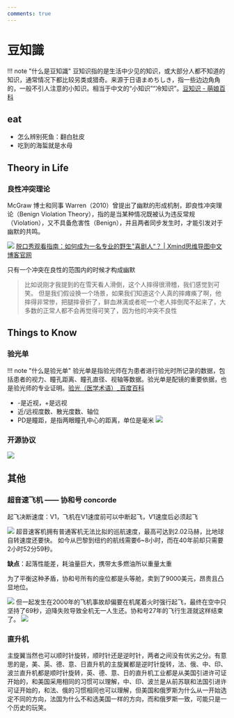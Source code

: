 ```yaml
---
comments: true
---
```

# 豆知識
!!! note "什么是豆知識"
    豆知识指的是生活中少见的知识，或大部分人都不知道的知识，通常情况下都比较另类或猎奇。来源于日语まめちしき，指一些边边角角的，一般不引人注意的小知识。相当于中文的“小知识”“冷知识”。[豆知识 - 萌娘百科](https://moegirl.uk/index.php?title=%E8%B1%86%E7%9F%A5%E8%AF%86&variant=zh-sg)

## eat

- 怎么辨别死鱼：翻白肚皮
- 吃到的海蜇就是水母

## Theory in Life

### 良性冲突理论
McGraw 博士和同事 Warren（2010）曾提出了幽默的形成机制，即良性冲突理论（Benign Violation Theory），指的是当某种情况既被认为违反常规（Violation），又不具备危害性（Benign），并且两者同步发生时，才能引发对于幽默的共鸣。

![](https://philfan-pic.oss-cn-beijing.aliyuncs.com/img/20240814120628.png)
[脱口秀观看指南：如何成为一名专业的野生"喜剧人“？ | Xmind思维导图中文博客官网](https://xmind.cn/blog/how-to-be-a-professional-comedian/)


只有一个冲突在良性的范围内的时候才构成幽默

> 比如说刚才我提到的在雪天看人滑倒，这个人摔得很滑稽，我们感觉到可笑。
> 但是我们假设换一个场景，如果我们知道这个人真的摔瘫痪了啊，他摔得非常惨，把腿摔骨折了，鲜血淋漓或者呢一个老人摔倒爬不起来了，大多数的正常人都不会再觉得可笑了，因为他的冲突不良性

## Things to Know
### 验光单
!!! note "什么是验光单"
    验光单是指验光师在为患者进行验光时所记录的数据，包括患者的视力、瞳孔距离、瞳孔直径、视轴等数据。验光单是配镜的重要依据，也是验光师的专业证明。[验光（医学术语）\_百度百科](https://baike.baidu.com/item/%E9%AA%8C%E5%85%89/4503831)

- -是近视，+是远视
- 近/远视度数、散光度数、轴位
- PD是瞳距，是指两眼瞳孔中心的距离，单位是毫米
![](https://philfan-pic.oss-cn-beijing.aliyuncs.com/img/03fa727584b2a3859ec03ba79755b1f.jpg)





### 开源协议

![](https://philfan-pic.oss-cn-beijing.aliyuncs.com/img/20240714184808.png)

## 其他

### 超音速飞机 —— 协和号 concorde

起飞决断速度：V1，飞机在V1速度前可以中断起飞，V1速度后必须起飞

![](https://philfan-pic.oss-cn-beijing.aliyuncs.com/img/20240911152247.png)
超音速客机拥有普通客机无法比拟的巡航速度，最高可达到2.02马赫，比地球自转速度还要快。
如今从巴黎到纽约的航线需要6~8小时，而在40年前却只需要2小时52分59秒。


**缺点**：起落性能差，耗油量巨大，携带太多燃油所以重量太重

为了平衡这种矛盾，协和号所有的座位都是头等舱，卖到了9000美元，昂贵且凸显地位。

![](https://philfan-pic.oss-cn-beijing.aliyuncs.com/img/20240911152323.png)
但一起发生在2000年的飞机事故却偏要在机尾着火时强行起飞，最终在空中只坚持了69秒，迫降失败导致全机无一人生还。协和号27年的飞行生涯就这样结束了。
![](https://philfan-pic.oss-cn-beijing.aliyuncs.com/img/20240911192741.png)

### 直升机
主旋翼当然也可以顺时针旋转，顺时针还是逆时针，两者之间没有优劣之分。有意思的是，美、英、德、意、日直升机的主旋翼都是逆时针旋转，法、俄、中、印、波兰直升机都是顺时针旋转，英、德、意、日的直升机工业都是从美国引进许可证开始的，和美国采用相同的习惯可以理解，中、印、波兰是从前苏联和法国引进许可证开始的，和法、俄的习惯相同也可以理解，但美国和俄罗斯为什么从一开始选定不同的方向，法国为什么不和选美国一样的方向，而和俄罗斯一致，可能只是一个历史的玩笑。